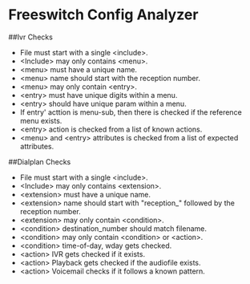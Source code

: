 # Freeswitch Config Analyzer

##Ivr Checks

* File must start with a single &lt;include&gt;.
* &lt;Include&gt; may only contains &lt;menu&gt;.
* &lt;menu&gt; must have a unique name.
* &lt;menu&gt; name should start with the reception number.
* &lt;menu&gt; may only contain &lt;entry&gt;.
* &lt;entry&gt; must have unique digits within a menu.
* &lt;entry&gt; should have unique param within a menu.
* If entry' acttion is menu-sub, then there is checked if the reference menu exists.
* &lt;entry&gt; action is checked from a list of known actions.
* &lt;menu&gt; and &lt;entry&gt; attributes is checked from a list of expected attributes.

##Dialplan Checks

* File must start with a single &lt;include&gt;.
* &lt;Include&gt; may only contains &lt;extension&gt;.
* &lt;extension&gt; must have a unique name.
* &lt;extension&gt; name should start with "reception_" followed by the reception number.
* &lt;extension&gt; may only contain &lt;condition&gt;.
* &lt;condition&gt; destination_number should match filename.
* &lt;condition&gt; may only contain &lt;condition&gt; or &lt;action&gt;.
* &lt;condition&gt; time-of-day, wday gets checked.
* &lt;action&gt; IVR gets checked if it exists.
* &lt;action&gt; Playback gets checked if the audiofile exists.
* &lt;action&gt; Voicemail checks if it follows a known pattern.

